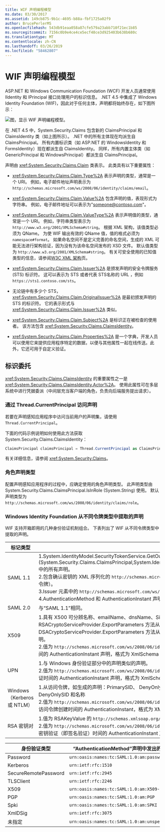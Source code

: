 ```yaml
---
title: WIF 声明编程模型
ms.date: 03/30/2017
ms.assetid: 149cb875-9b1c-4695-b88a-fbf1725a02f9
author: BrucePerlerMS
ms.openlocfilehash: 543db91eaa058a87cfe579a23abb710f21ec1b85
ms.sourcegitcommit: 7156c0b9e4ce4ce5ecf48ce3d925403b638b680c
ms.translationtype: MT
ms.contentlocale: zh-CN
ms.lasthandoff: 03/26/2019
ms.locfileid: "58462807"
---
```

# <a name="wif-claims-programming-model"></a>WIF 声明编程模型
ASP.NET 和 Windows Communication Foundation (WCF) 开发人员通常使用 IIdentity 和 IPrincipal 接口处理用户的标识信息。 .NET 4.5 中集成了 Windows Identity Foundation (WIF)，因此对于任何主体，声明都将始终存在，如下图所示：

 ![图，显示 WIF 声明编程模型。](./media/wif-claims-programming-model/wif-claims-programming-model.png)

 在 .NET 4.5 中，System.Security.Claims 包含新的 ClaimsPrincipal 和 ClaimsIdentity 类（如上图所示）。 .NET 中的所有主体现在均派生自 ClaimsPrincipal。 所有内置标识类（如 ASP.NET 的 WindowsIdentity 和 FormsIdentity）现在都派生自 ClaimsIdentity。 同样，所有内置主体类（如 GenericPrincipal 和 WindowsPrincipal）都派生自 ClaimsPrincipal。

 声明由 <xref:System.Security.Claims.Claim> 类表示。 此类具有以下重要属性：

- <xref:System.Security.Claims.Claim.Type%2A> 表示声明的类型，通常是一个 URI。 例如，电子邮件地址声明表示为`http://schemas.microsoft.com/ws/2008/06/identity/claims/email`。

- <xref:System.Security.Claims.Claim.Value%2A> 包含声明的值，表现形式为字符串。 例如，电子邮件地址可以表示为"someone@contoso.com"。

- <xref:System.Security.Claims.Claim.ValueType%2A> 表示声明值的类型，通常是一个 URI。 例如，字符串类型表示为 `http://www.w3.org/2001/XMLSchema#string`。 根据 XML 架构，该值类型必须为 QName。 为使 WIF 输出有效的 QName 值，值的格式必须为 `namespace#format`。 如果命名空间不是定义完善的命名空间，生成的 XML 可能无法进行架构验证，因为没有为该命名空间发布的 XSD 文件。 默认值类型为 `http://www.w3.org/2001/XMLSchema#string`。 有关可安全使用的已知值类型的信息，请参阅[W3C XML 架构](https://www.w3.org/2001/XMLSchema)页。

- <xref:System.Security.Claims.Claim.Issuer%2A> 是颁发声明的安全令牌服务 (STS) 标识符。 这可以表示为 STS 或者代表 STS名称的 URL ，例如 `https://sts1.contoso.com/sts`。

- 无论链中有多少个 STS，<xref:System.Security.Claims.Claim.OriginalIssuer%2A> 是最初颁发声明的 STS 的标识符。 它的表示形式与 <xref:System.Security.Claims.Claim.Issuer%2A> 类似。

- <xref:System.Security.Claims.Claim.Subject%2A> 是标识正在被检查的使用者。 该方法包含 <xref:System.Security.Claims.ClaimsIdentity>。

- <xref:System.Security.Claims.Claim.Properties%2A> 是一个字典，开发人员可以使用它来提供应用程序特定的数据，以便与其他属性一起在线传送。此外，它还可用于自定义验证。

## <a name="identity-delegation"></a>标识委托
<xref:System.Security.Claims.ClaimsIdentity> 的重要属性之一是 <xref:System.Security.Claims.ClaimsIdentity.Actor%2A>。 使用此属性可在多层系统中进行凭据委派（中间层充当客户端的角色，负责向后端服务提出请求）。

### <a name="accessing-claims-through-threadcurrentprincipal"></a>通过 Thread.CurrentPrincipal 访问声明
若要在声明感知应用程序中访问当前用户的声明集，请使用 `Thread.CurrentPrincipal`。

下面的代码示例说明如何使用此方法获取 System.Security.Claims.ClaimsIdentity：

```csharp
ClaimsPrincipal claimsPrincipal = Thread.CurrentPrincipal as ClaimsPrincipal;
```

有关详细信息，请参阅 <xref:System.Security.Claims>。

### <a name="role-claim-type"></a>角色声明类型
配置声明感知应用程序的过程中，应确定使用的角色声明类型。 此声明类型由 System.Security.Claims.ClaimsPrincipal.IsInRole (System.String) 使用。 默认声明类型为 `http://schemas.microsoft.com/ws/2008/06/identity/claims/role`。

### <a name="claims-extracted-by-windows-identity-foundation-from-different-token-types"></a>Windows Identity Foundation 从不同令牌类型中提取的声明
WIF 支持开箱即用的几种身份验证机制组合。 下表列出了 WIF 从不同令牌类型中提取的声明。

|标记类型|生成的声明|映射到 Windows 访问令牌|
|-|-|-|
|SAML 1.1|1.System.IdentityModel.SecurityTokenService.GetOutputClaimsIdentity (System.Security.Claims.ClaimsPrincipal,System.IdentityModel.Protocols.WSTrust.RequestSecurityToken,System.IdentityModel.Scope) 中的所有声明。<br />2.包含确认密钥的 XML 序列化的 `http://schemas.microsoft.com/ws/2008/06/identity/claims/confirmationkey` 声明（如果该令牌包含证明令牌）。<br />3.Issuer 元素中的 `http://schemas.microsoft.com/ws/2008/06/identity/claims/samlissuername` 声明。<br />4.AuthenticationMethod 和 AuthenticationInstant 声明（如果该令牌包含身份验证语句）。|除了“SAML 1.1”中列出的声明（不包括 `http://schemas.xmlsoap.org/ws/2005/05/identity/claims/name` 类型的声明）外，还将添加 Windows 身份验证相关的声明，并由 WindowsClaimsIdentity 表示标识。|
|SAML 2.0|与“SAML 1.1”相同。|与“映射到 Windows 帐户的 SAML 1.1”相同。|
|X509|1.具有 X500 可分辨名称、emailName、dnsName、SimpleName、UpnName、UrlName、thumbprint、RsaKey（可以使用 RSACryptoServiceProvider.ExportParameters 方法从 X509Certificate2.PublicKey.Key 属性提取）、DsaKey（可以使用 DSACryptoServiceProvider.ExportParameters 方法从 X509Certificate2.PublicKey.Key 属性提取）和 X509 证书中 SerialNumber 属性的声明。<br />2.值为 `http://schemas.microsoft.com/ws/2008/06/identity/authenticationmethod/x509` 的 AuthenticationMethod 声明。 值为证书验证时间的 AuthenticationInstant 声明，格式为 XmlSchema DateTime。|1.它使用 Windows 帐户完全限定的域名作为 `http://schemas.xmlsoap.org/ws/2005/05/identity/claims/name` 声明值。 .<br />2.X509 证书中未映射到 Windows 的声明，以及通过将证书映射到 Windows 而获得的 Windows 帐户中的声明。|
|UPN|1.与 Windows 身份验证部分中的声明类似的声明。<br />2.值为 `http://schemas.microsoft.com/ws/2008/06/identity/authenticationmethod/password` 的 AuthenticationMethod 声明。 值为密码验证时间的 AuthenticationInstant 声明，格式为 XmlSchema DateTime。||
|Windows（Kerberos 或 NTLM）|1.从访问令牌，如生成的声明：PrimarySID、 DenyOnlyPrimarySID、 PrimaryGroupSID、 DenyOnlyPrimaryGroupSID、 GroupSID、 DenyOnlySID 和名称<br />2.值为 `http://schemas.microsoft.com/ws/2008/06/identity/authenticationmethod/windows` 的 AuthenticationMethod。 值为 Windows 访问令牌创建时间的 AuthenticationInstant，格式为 XMLSchema DateTime。||
|RSA 密钥对|1.值为 RSAKeyValue 的 `http://schemas.xmlsoap.org/ws/2005/05/identity/claims/rsa` 声明。<br />2.值为 `http://schemas.microsoft.com/ws/2008/06/identity/authenticationmethod/signature` 的 AuthenticationMethod 声明。 值为 RSA 密钥验证（即签名验证）时间的 AuthenticationInstant 声明，格式为 XMLSchema DateTime。||

|身份验证类型|“AuthenticationMethod”声明中发出的 URI|
|-|-|
|Password|`urn:oasis:names:tc:SAML:1.0:am:password`|
|Kerberos|`urn:ietf:rfc:1510`|
|SecureRemotePassword|`urn:ietf:rfc:2945`|
|TLSClient|`urn:ietf:rfc:2246`|
|X509|`urn:oasis:names:tc:SAML:1.0:am:X509-PKI`|
|PGP|`urn:oasis:names:tc:SAML:1.0:am:PGP`|
|Spki|`urn:oasis:names:tc:SAML:1.0:am:SPKI`|
|XmlDSig|`urn:ietf:rfc:3075`|
|未指定|`urn:oasis:names:tc:SAML:1.0:am:unspecified`|